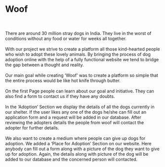 # Woof
\
\
There are around 30 million stray dogs in India. They live in the worst of conditions without any food or water for weeks all together. 
\
\
With our project we strive to create a platform all those kind-hearted people who wish to adopt these lovely animals. By bringing the process of dog adoption online with the help of a fully functional website we tend to bridge the gap between a thought and reality. 
\
\
Our main goal while creating ‘Woof’ was to create a platform so simple that the entire process would be like hot knife through butter. 
\
\
On the first Page people can learn about our goal and initiative. They can also find a form to contact us if they have any doubts. 
\
\
In the ‘Adoption’ Section we display the details of all the dogs currently in our shelter. If the user likes any one of the dogs he/she can fill out an application form and a request will be added in our database. After reviewing the adopters details the people from woof will contact the adopter for further details. 
\
\
We also want to create a medium where people can give up dogs for adoption. We added a ‘Place for Adoption’ Section on our website. Here anybody can fill out a form along with a picture of the dog they want to give up for adoption. Again, the details along with picture of the dog will be added to our database and the concerned person will contacted.  
